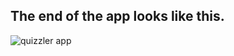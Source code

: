 ## The end of the app looks like this.
![quizzler app](https://user-images.githubusercontent.com/66732823/198684768-8639f81c-7e69-4478-97d3-8a610c795414.png)

